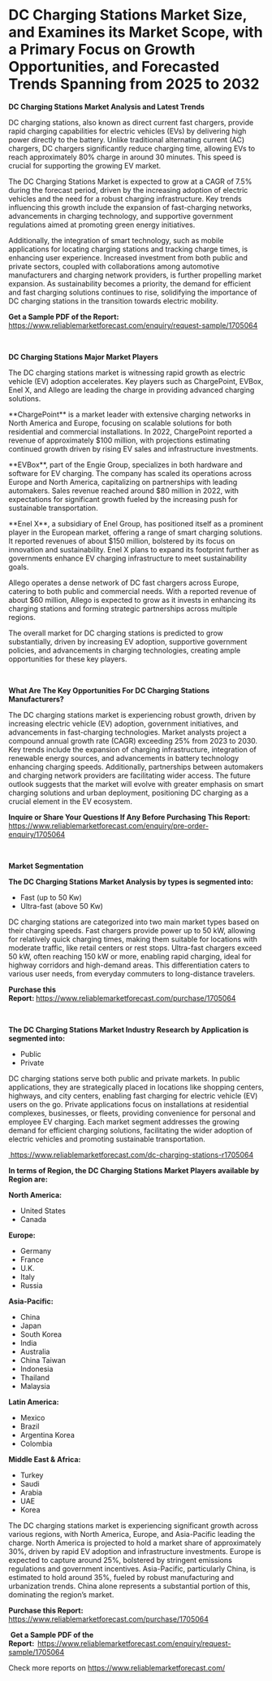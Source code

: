 <p><h1>DC Charging Stations Market Size, and Examines its Market Scope, with a Primary Focus on Growth Opportunities, and Forecasted Trends Spanning from 2025 to 2032</h1></p><p><strong>DC Charging Stations Market Analysis and Latest Trends</strong></p>
<p><p>DC charging stations, also known as direct current fast chargers, provide rapid charging capabilities for electric vehicles (EVs) by delivering high power directly to the battery. Unlike traditional alternating current (AC) chargers, DC chargers significantly reduce charging time, allowing EVs to reach approximately 80% charge in around 30 minutes. This speed is crucial for supporting the growing EV market.</p><p>The DC Charging Stations Market is expected to grow at a CAGR of 7.5% during the forecast period, driven by the increasing adoption of electric vehicles and the need for a robust charging infrastructure. Key trends influencing this growth include the expansion of fast-charging networks, advancements in charging technology, and supportive government regulations aimed at promoting green energy initiatives. </p><p>Additionally, the integration of smart technology, such as mobile applications for locating charging stations and tracking charge times, is enhancing user experience. Increased investment from both public and private sectors, coupled with collaborations among automotive manufacturers and charging network providers, is further propelling market expansion. As sustainability becomes a priority, the demand for efficient and fast charging solutions continues to rise, solidifying the importance of DC charging stations in the transition towards electric mobility.</p></p>
<p><strong>Get a Sample PDF of the Report:&nbsp;</strong> <a href="https://www.reliablemarketforecast.com/enquiry/request-sample/1705064?utm_campaign=1167&utm_medium=2&utm_source=Github&utm_content=ia&utm_term=09012025&utm_id=dc-charging-stations">https://www.reliablemarketforecast.com/enquiry/request-sample/1705064</a></p>
<p>&nbsp;</p>
<p><strong>DC Charging Stations Major Market Players</strong></p>
<p><p>The DC charging stations market is witnessing rapid growth as electric vehicle (EV) adoption accelerates. Key players such as ChargePoint, EVBox, Enel X, and Allego are leading the charge in providing advanced charging solutions.</p><p>**ChargePoint** is a market leader with extensive charging networks in North America and Europe, focusing on scalable solutions for both residential and commercial installations. In 2022, ChargePoint reported a revenue of approximately $100 million, with projections estimating continued growth driven by rising EV sales and infrastructure investments.</p><p>**EVBox**, part of the Engie Group, specializes in both hardware and software for EV charging. The company has scaled its operations across Europe and North America, capitalizing on partnerships with leading automakers. Sales revenue reached around $80 million in 2022, with expectations for significant growth fueled by the increasing push for sustainable transportation.</p><p>**Enel X**, a subsidiary of Enel Group, has positioned itself as a prominent player in the European market, offering a range of smart charging solutions. It reported revenues of about $150 million, bolstered by its focus on innovation and sustainability. Enel X plans to expand its footprint further as governments enhance EV charging infrastructure to meet sustainability goals.</p><p>Allego operates a dense network of DC fast chargers across Europe, catering to both public and commercial needs. With a reported revenue of about $60 million, Allego is expected to grow as it invests in enhancing its charging stations and forming strategic partnerships across multiple regions.</p><p>The overall market for DC charging stations is predicted to grow substantially, driven by increasing EV adoption, supportive government policies, and advancements in charging technologies, creating ample opportunities for these key players.</p></p>
<p>&nbsp;</p>
<p><strong>What Are The Key Opportunities For DC Charging Stations Manufacturers?</strong></p>
<p><p>The DC charging stations market is experiencing robust growth, driven by increasing electric vehicle (EV) adoption, government initiatives, and advancements in fast-charging technologies. Market analysts project a compound annual growth rate (CAGR) exceeding 25% from 2023 to 2030. Key trends include the expansion of charging infrastructure, integration of renewable energy sources, and advancements in battery technology enhancing charging speeds. Additionally, partnerships between automakers and charging network providers are facilitating wider access. The future outlook suggests that the market will evolve with greater emphasis on smart charging solutions and urban deployment, positioning DC charging as a crucial element in the EV ecosystem.</p></p>
<p><strong>Inquire or Share Your Questions If Any Before Purchasing This Report:</strong> <a href="https://www.reliablemarketforecast.com/enquiry/pre-order-enquiry/1705064?utm_campaign=1167&utm_medium=2&utm_source=Github&utm_content=ia&utm_term=09012025&utm_id=dc-charging-stations">https://www.reliablemarketforecast.com/enquiry/pre-order-enquiry/1705064</a></p>
<p>&nbsp;</p>
<p><strong>Market Segmentation</strong></p>
<p><strong>The DC Charging Stations Market Analysis by types is segmented into:</strong></p>
<p><ul><li>Fast (up to 50 Kw)</li><li>Ultra-fast (above 50 Kw)</li></ul></p>
<p><p>DC charging stations are categorized into two main market types based on their charging speeds. Fast chargers provide power up to 50 kW, allowing for relatively quick charging times, making them suitable for locations with moderate traffic, like retail centers or rest stops. Ultra-fast chargers exceed 50 kW, often reaching 150 kW or more, enabling rapid charging, ideal for highway corridors and high-demand areas. This differentiation caters to various user needs, from everyday commuters to long-distance travelers.</p></p>
<p><strong>Purchase this Report:&nbsp;</strong><a href="https://www.reliablemarketforecast.com/purchase/1705064?utm_campaign=1167&utm_medium=2&utm_source=Github&utm_content=ia&utm_term=09012025&utm_id=dc-charging-stations">https://www.reliablemarketforecast.com/purchase/1705064</a></p>
<p>&nbsp;</p>
<p><strong>The DC Charging Stations Market Industry Research by Application is segmented into:</strong></p>
<p><ul><li>Public</li><li>Private</li></ul></p>
<p><p>DC charging stations serve both public and private markets. In public applications, they are strategically placed in locations like shopping centers, highways, and city centers, enabling fast charging for electric vehicle (EV) users on the go. Private applications focus on installations at residential complexes, businesses, or fleets, providing convenience for personal and employee EV charging. Each market segment addresses the growing demand for efficient charging solutions, facilitating the wider adoption of electric vehicles and promoting sustainable transportation.</p></p>
<p><a href="https://www.reliablemarketforecast.com/dc-charging-stations-r1705064?utm_campaign=1167&utm_medium=2&utm_source=Github&utm_content=ia&utm_term=09012025&utm_id=dc-charging-stations">&nbsp;https://www.reliablemarketforecast.com/dc-charging-stations-r1705064</a></p>
<p><strong>In terms of Region, the DC Charging Stations Market Players available by Region are:</strong></p>
<p>
    <p> <strong> North America: </strong>
        <ul>
            <li>United States</li>
            <li>Canada</li>
        </ul>
        </p> 
    <p> <strong> Europe: </strong>
        <ul>
            <li>Germany</li>
            <li>France</li>
            <li>U.K.</li>
            <li>Italy</li>
            <li>Russia</li>
        </ul>
        </p> 
    <p> <strong> Asia-Pacific: </strong>
        <ul>
            <li>China</li>
            <li>Japan</li>
            <li>South Korea</li>
            <li>India</li>
            <li>Australia</li>
            <li>China Taiwan</li>
            <li>Indonesia</li>
            <li>Thailand</li>
            <li>Malaysia</li>
        </ul>
        </p> 
    <p> <strong> Latin America: </strong>
        <ul>
            <li>Mexico</li>
            <li>Brazil</li>
            <li>Argentina Korea</li>
            <li>Colombia</li>
        </ul>
        </p> 
    <p> <strong> Middle East & Africa: </strong>
        <ul>
            <li>Turkey</li>
            <li>Saudi</li>
            <li>Arabia</li>
            <li>UAE</li>
            <li>Korea</li>
        </ul>
    </p>
    </p>
<p><p>The DC charging stations market is experiencing significant growth across various regions, with North America, Europe, and Asia-Pacific leading the charge. North America is projected to hold a market share of approximately 30%, driven by rapid EV adoption and infrastructure investments. Europe is expected to capture around 25%, bolstered by stringent emissions regulations and government incentives. Asia-Pacific, particularly China, is estimated to hold around 35%, fueled by robust manufacturing and urbanization trends. China alone represents a substantial portion of this, dominating the region’s market.</p></p>
<p><strong>Purchase this Report: </strong><a href="https://www.reliablemarketforecast.com/purchase/1705064?utm_campaign=1167&utm_medium=2&utm_source=Github&utm_content=ia&utm_term=09012025&utm_id=dc-charging-stations">https://www.reliablemarketforecast.com/purchase/1705064</a></p>
<p>&nbsp;<strong>Get a Sample PDF of the Report:&nbsp;&nbsp;</strong><a href="https://www.reliablemarketforecast.com/enquiry/request-sample/1705064?utm_campaign=1167&utm_medium=2&utm_source=Github&utm_content=ia&utm_term=09012025&utm_id=dc-charging-stations">https://www.reliablemarketforecast.com/enquiry/request-sample/1705064</a></p>
<p><strong></strong></p>
<p>Check more reports on <a href="https://www.reliablemarketforecast.com/?utm_campaign=1167&utm_medium=2&utm_source=Github&utm_content=ia&utm_term=09012025&utm_id=dc-charging-stations">https://www.reliablemarketforecast.com/</a></p>